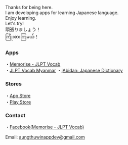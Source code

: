 Thanks for being here.  
I am developing apps for learning Japanese language.  
Enjoy learning.  
Let's try!  
頑張りましょう！  
ကြိုးစားကြမယ်！

### Apps
・[Memorise - JLPT Vocab](https://atwappdev.github.io/memorise_jlpt_vocab)  
・[JLPT Vocab Myanmar](https://atwappdev.github.io/jlpt_vocab_mm)
・[jAbidan: Japanese Dictionary](https://atwappdev.github.io/jAbidan)

### Stores
・[App Store](https://apps.apple.com/us/developer/aung-thu-win/id1611173054)  
・[Play Store](https://play.google.com/store/apps/dev?id=6155844521377496846)

### Contact
・[Facebook(Memorise - JLPT Vocab)](https://www.facebook.com/memoriseJlptVocab)

Email: aungthuwinappdev@gmail.com 
